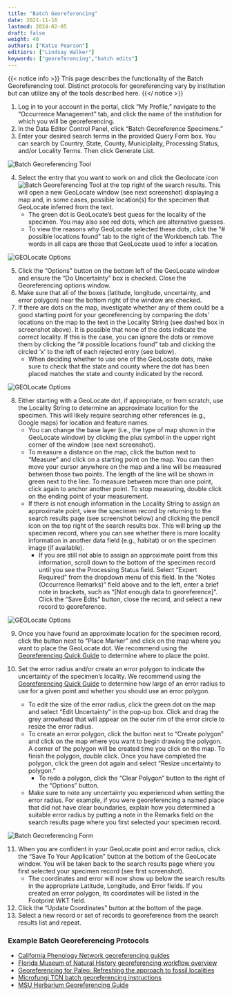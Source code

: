 ```yaml
---
title: "Batch Georeferencing"
date: 2021-11-16
lastmod: 2024-02-05
draft: false
weight: 40
authors: ["Katie Pearson"]
editiors: ["Lindsay Walker"]
keywords: ["georeferencing","batch edits"]
---
```


{{< notice info >}}
  This page describes the functionality of the Batch Georeferencing tool. Distinct protocols for georeferencing vary by institution but can utilize any of the tools described here.
{{</ notice >}}

1. Log in to your account in the portal, click “My Profile,” navigate to the “Occurrence Management” tab, and click the name of the institution for which you will be georeferencing.
2. In the Data Editor Control Panel, click “Batch Georeference Specimens.”
3. Enter your desired search terms in the provided Query Form box. You can search by Country, State, County, Municiplaity, Processing Status, and/or Locality Terms. Then click Generate List.

![Batch Georeferencing Tool](/symbiota-docs/images/batchgeoreference.png)

4. Select the entry that you want to work on and click the Geolocate icon ![Batch Georeferencing Tool](/symbiota-docs/images/geolocate.png) at the top right of the search results. This will open a new GeoLocate window (see next screenshot) displaying a map and, in some cases, possible location(s) for the specimen that GeoLocate inferred from the text.
    * The green dot is GeoLocate’s best guess for the locality of the specimen. You may also see red dots, which are alternative guesses.
    * To view the reasons why GeoLocate selected these dots, click the “# possible locations found” tab to the right of the Workbench tab. The words in all caps are those that GeoLocate used to infer a location.

![GEOLocate Options](/symbiota-docs/images/georeferenceguesses.jpg)

5. Click the “Options” button on the bottom left of the GeoLocate window and ensure the “Do Uncertainty” box is checked. Close the Georeferencing options window.
6. Make sure that all of the boxes (latitude, longitude, uncertainty, and error polygon) near the bottom right of the window are checked.
7. If there are dots on the map, investigate whether any of them could be a good starting point for your georeferencing by comparing the dots’ locations on the map to the text in the Locality String (see dashed box in screenshot above). It is possible that none of the dots indicate the correct locality. If this is the case, you can ignore the dots or remove them by clicking the “# possible locations found” tab and clicking the circled ‘x’ to the left of each rejected entry (see below).
    * When deciding whether to use one of the GeoLocate dots, make sure to check that the state and county where the dot has been placed matches the state and county indicated by the record.

![GEOLocate Options](/symbiota-docs/images/geolocateoptions.png)

8. Either starting with a GeoLocate dot, if appropriate, or from scratch, use the Locality String to determine an approximate location for the specimen. This will likely require searching other references (e.g., Google maps) for location and feature names.
    * You can change the base layer (i.e., the type of map shown in the GeoLocate window) by clicking the plus symbol in the upper right corner of the window (see next screenshot).
    * To measure a distance on the map, click the button next to “Measure” and click on a starting point on the map. You can then move your cursor anywhere on the map and a line will be measured between those two points. The length of the line will be shown in green next to the line. To measure between more than one point, click again to anchor another point. To stop measuring, double click on the ending point of your measurement.
    * If there is not enough information in the Locality String to assign an approximate point, view the specimen record by returning to the search results page (see screenshot below) and clicking the pencil icon on the top right of the search results box. This will bring up the specimen record, where you can see whether there is more locality information in another data field (e.g., habitat) or on the specimen image (if available).
         * If you are still not able to assign an approximate point from this information, scroll down to the bottom of the specimen record until you see the Processing Status field. Select “Expert Required” from the dropdown menu of this field. In the “Notes (Occurrence Remarks)” field above and to the left, enter a brief note in brackets, such as “[Not enough data to georeference]”. Click the “Save Edits” button, close the record, and select a new record to georeference.

![GEOLocate Options](/symbiota-docs/images/geolocateoptions2.jpg)

9.	Once you have found an approximate location for the specimen record, click the button next to “Place Marker” and click on the map where you want to place the GeoLocate dot. We recommend using the [Georeferencing Quick Guide](https://docs.gbif.org/georeferencing-quick-reference-guide/1.0/en/) to determine where to place the point.

10.	Set the error radius and/or create an error polygon to indicate the uncertainty of the specimen’s locality. We recommend using the [Georeferencing Quick Guide](https://docs.gbif.org/georeferencing-quick-reference-guide/1.0/en/) to determine how large of an error radius to use for a given point and whether you should use an error polygon.
    * To edit the size of the error radius, click the green dot on the map and select “Edit Uncertainty” in the pop-up box. Click and drag the grey arrowhead that will appear on the outer rim of the error circle to resize the error radius.
    * To create an error polygon, click the button next to “Create polygon” and click on the map where you want to begin drawing the polygon. A corner of the polygon will be created time you click on the map. To finish the polygon, double click. Once you have completed the polygon, click the green dot again and select “Resize uncertainty to polygon.”
      * To redo a polygon, click the “Clear Polygon” button to the right of the “Options” button.
    * Make sure to note any uncertainty you experienced when setting the error radius. For example, if you were georeferencing a named place that did not have clear boundaries, explain how you determined a suitable error radius by putting a note in the Remarks field on the search results page where you first selected your specimen record.

![Batch Georeferencing Form](/symbiota-docs/images/batchgeoreferencemod.png)

11.	When you are confident in your GeoLocate point and error radius, click the “Save To Your Application” button at the bottom of the GeoLocate window. You will be taken back to the search results page where you first selected your specimen record (see first screenshot).
    * The coordinates and error will now show up below the search results in the appropriate Latitude, Longitude, and Error fields. If you created an error polygon, its coordinates will be listed in the Footprint WKT field.
12.	Click the “Update Coordinates” button at the bottom of the page.
13.	Select a new record or set of records to georeference from the search results list and repeat.


### Example Batch Georeferencing Protocols

* [California Phenology Network georeferencing guides](https://www.capturingcaliforniasflowers.org/georeferencing-protocols-and-guides.html)
* [Florida Museum of Natural History georeferencing workflow overview](https://www.floridamuseum.ufl.edu/mossesinflas/georeferencing/)
* [Georeferencing for Paleo: Refreshing the approach to fossil localities](https://tdwg.github.io/esp/georeferencing/2020-workshop)
* [Microfungi TCN batch georeferencing instructions](https://www.microfungi.org/files/1014/7915/7996/Georeferencing.pdf)
* [MSU Herbarium Georeferencing Guide](https://herbarium.appstate.edu/sites/herbarium.appstate.edu/files/missa_how_to_geolocate_in_symbiota_0.pdf)
